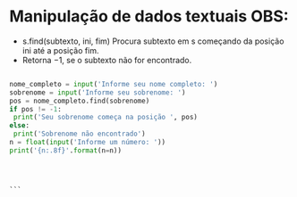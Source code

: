 #  Manipulação de dados textuais OBS:
- s.find(subtexto, ini, fim) Procura subtexto em s começando da posição ini até a posição fim.
- Retorna −1, se o subtexto não for encontrado.
````PYTHON

nome_completo = input('Informe seu nome completo: ')
sobrenome = input('Informe seu sobrenome: ')
pos = nome_completo.find(sobrenome)
if pos != -1:
 print('Seu sobrenome começa na posição ', pos)
else:
 print('Sobrenome não encontrado')
n = float(input('Informe um número: '))
print('{n:.8f}'.format(n=n))




```